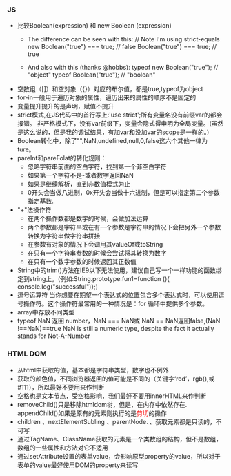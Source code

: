 ### JS
- 比较Boolean(expression) 和 new Boolean (expression)
    - The difference can be seen with this:
    // Note I'm using strict-equals
    new Boolean("true") === true; // false
    Boolean("true") === true; // true

    - And also with this (thanks @hobbs):
    typeof new Boolean("true"); // "object"
    typeof Boolean("true"); // "boolean"
- 空数组（[]）和空对象（{}）对应的布尔值，都是true,typeof为object
- for-in一般用于遍历对象的属性，遍历出来的属性的顺序不是固定的
- 变量提升提升的是声明，赋值不提升
- strict模式,在JS代码中的首行写上:'use strict';所有变量名没有前缀var的都会报错。
非严格模式下，没有var前缀下，变量会隐式得申明为全局变量。(虽然是这么说的，但是我的调试结果，有加var和没加var的scope是一样的。)
- Boolean转化中，除了"",NaN,undefined,null,0,false这六个其他一律为ture。
- pareInt和pareFolat的转化规则：
    - 忽略字符串前面的空白字符，找到第一个非空白字符
    - 如果第一个字符不是-或者数字返回NaN
    - 如果是继续解析，直到非数值模式为止
    - 0开头会当做八进制，0x开头会当做十六进制，但是可以指定第二个参数指定基数.
- "+"法操作符
    - 在两个操作数都是数字的时候，会做加法运算
    - 两个参数都是字符串或在有一个参数是字符串的情况下会把另外一个参数转换为字符串做字符串拼接
    - 在参数有对象的情况下会调用其valueOf或toString
    - 在只有一个字符串参数的时候会尝试将其转换为数字
    - 在只有一个数字参数的时候返回其正数值
- String中的trim()方法在IE9以下无法使用，建议自己写一个一样功能的函数绑定到string上。(例如:String.prototype.fun1=function (){ console.log("successful")};)
- 逗号运算符
    当你想要在期望一个表达式的位置包含多个表达式时，可以使用逗号操作符。这个操作符最常用的一种情况是：for 循环中提供多个参数。
- array中存放不同类型
- typeof NaN 返回 number，NaN === NaN或 NaN == NaN返回false,(NaN !==NaN)==true
    NaN is still a numeric type, despite the fact it actually stands for Not-A-Number 



### HTML DOM
- 从html中获取的值，基本都是字符串类型，数字也不例外
- 获取的颜色值，不同浏览器返回的值可能是不同的（关键字‘red’，rgb(),或#111），所以最好不要用来作判断
- 空格也是文本节点，受空格影响，我们最好不要用innerHTML来作判断
-  removeChild()只是移除htmldom树，但是，在内存中依然存在. appendChild()如果是原有的元素则执行的是<font color='red'>剪切</font>的操作
- children 、nextElementSubling 、parentNode、、获取元素都是只读的，不可写
- 通过TagName、ClassName获取的元素是一个类数组的结构，但不是数组，数组的一些属性和方法对它不适用
- 通过setAttribute设置的表单value，会影响原型property的value，所以对于表单的value最好使用DOM的property来读写

